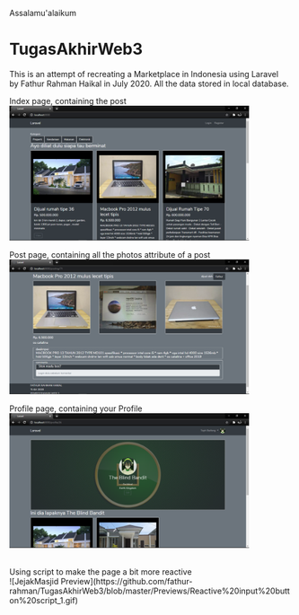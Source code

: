 Assalamu'alaikum
# TugasAkhirWeb3

This is an attempt of recreating a Marketplace in Indonesia using Laravel <br>
by Fathur Rahman Haikal in July 2020.
All the data stored in local database.

Index page, containing the post <br>
<img src="https://github.com/fathur-rahman/TugasAkhirWeb3/blob/master/Previews/Index.png" height=240>

Post page, containing all the photos attribute of a post <br>
<img src="https://github.com/fathur-rahman/TugasAkhirWeb3/blob/master/Previews/Detail.png" height=240>

Profile page, containing your Profile <br>
<img src="https://github.com/fathur-rahman/TugasAkhirWeb3/blob/master/Previews/Profile.png" height=240>


<br>
Using script to make the page a bit more reactive <br>
![JejakMasjid Preview](https://github.com/fathur-rahman/TugasAkhirWeb3/blob/master/Previews/Reactive%20input%20button%20script_1.gif)

